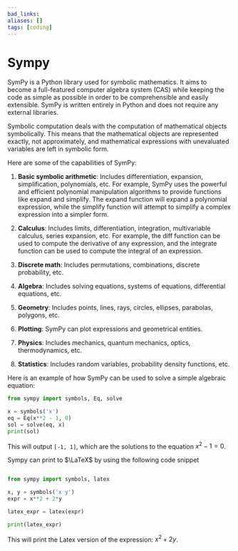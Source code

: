 ```yaml
---
bad_links: 
aliases: []
tags: [coding]
---
```

# Sympy

SymPy is a Python library used for symbolic mathematics. It aims to become a full-featured computer algebra system (CAS) while keeping the code as simple as possible in order to be comprehensible and easily extensible. SymPy is written entirely in Python and does not require any external libraries.

Symbolic computation deals with the computation of mathematical objects symbolically. This means that the mathematical objects are represented exactly, not approximately, and mathematical expressions with unevaluated variables are left in symbolic form.

Here are some of the capabilities of SymPy:

1. **Basic symbolic arithmetic**: Includes differentiation, expansion, simplification, polynomials, etc. For example, SymPy uses the powerful and efficient polynomial manipulation algorithms to provide functions like expand and simplify. The expand function will expand a polynomial expression, while the simplify function will attempt to simplify a complex expression into a simpler form.

2. **Calculus**: Includes limits, differentiation, integration, multivariable calculus, series expansion, etc. For example, the diff function can be used to compute the derivative of any expression, and the integrate function can be used to compute the integral of an expression.

3. **Discrete math**: Includes permutations, combinations, discrete probability, etc.

4. **Algebra**: Includes solving equations, systems of equations, differential equations, etc.

5. **Geometry**: Includes points, lines, rays, circles, ellipses, parabolas, polygons, etc.

6. **Plotting**: SymPy can plot expressions and geometrical entities.

7. **Physics**: Includes mechanics, quantum mechanics, optics, thermodynamics, etc.

8. **Statistics**: Includes random variables, probability density functions, etc.

Here is an example of how SymPy can be used to solve a simple algebraic equation:

```python
from sympy import symbols, Eq, solve

x = symbols('x')
eq = Eq(x**2 - 1, 0)
sol = solve(eq, x)
print(sol)
```

This will output `[-1, 1]`, which are the solutions to the equation $x^2 - 1 = 0$.

Sympy can print to $\LaTeX$ by using the following code snippet 
```python

from sympy import symbols, latex

x, y = symbols('x y')
expr = x**2 + 2*y

latex_expr = latex(expr)

print(latex_expr)
```

This will print the Latex version of the expression: $x^{2} + 2 y$.